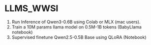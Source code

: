 # LLMS_WWSI
1. Run Inference of Qwen3-0.6B using Colab or MLX (mac users).
2. Train a 10M params llama model on 0.5M-1B tokens (BabyLlama notebook)
3. Supervised finetune Qwen2.5-0.5B Base using QLoRA (Notebook)
